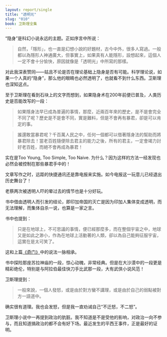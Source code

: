 ```yaml
---
layout: report/single
title: "透明光"
slug: "010"
book: 卫斯理全集
---
```

“隐身”是科幻小说永远的主题。正如序言中所说：

>自然，「隱形」，也一直是幻想小說的好題材，古今中外，很多人寫過。一般都以為隱形人神通廣大，但事實上，如果真有人能隱形，設想起來，這個人一定不會十分愉快，原因就像是「透明光」中所寫的那樣。

对此我深表赞同——姑且不论是否在理论基础上隐身是否有可能。科学理论说，如果一个人真的“隐身”，那么他的眼睛也必然透明了，也就看不到什么东西。卫斯理也深知这点。

至于卫斯理在看到石块上的文字而想到，如果隐身术在200年前便已普及，人类历史是否能改写的一段：

>如果隱身法早已成為普遍的事情，那麼，近兩百年來的歷史，是不是會完全不同了呢？歷史是不是會不同，實是難料，但是不會再有暴君，卻是可以肯定的事。

>誰還敢當暴君呢？千百萬人民之中，任何一個都可以借著隱身法的幫助而將暴君除去！當老百姓隨便除去君主的能力之後，所有的君主，一定會竭力討好老百姓，而絕不會再成為暴君！

实在是Too Young, Too Simple, Too Naive. 为什么？因为这样的方法一经发现也必然会被控制在那些暴君手中的！

文章写作之时，远距的快捷通讯还是靠电报来实施。如今电报这一玩意儿已经退出历史舞台了！

老蔡两次被透明人吓的晕过去的情节也是十分好玩。

书中借由透明人而引发的结论，即印加帝国的灭亡是因为印加人集体变成透明，而无法理解，而集体自杀一说，也算是一家之言。

书中也提到：

>只是在地球上，不可思議的事情，便已經那麼多，而在整個宇宙之中，地球又是如此之渺小，作為在地球上活動著的人類，卻以為自己能夠征服宇宙，這實在是太可笑了。

这和上篇[《奇门》]({{site.url}}/wesley/009.html)中的说法一脉相承。

书中探险那座苏拉神庙的一段，惊心动魄，非常经典。但是在大沙漠中的一段更是精彩绝伦，特别是与阿拉伯最佳快刀手比武那一段，大有武侠小说风范！

卫斯理提到：

>一般來說，一個人發怒，或是由於對方蠻不講理，或是由於自己的弱點被對方一語道中。

确实很有道理。我也会发怒，但是我一直劝诫自己“不迁怒，不二怒”。

卫斯理小说中一再提到政治的肮脏。我不知道是不是受他的影响，对政治一向不参与，而且知道搞政治的都不会有好下场。最近发生的平西王事件，正是最好的证明。
